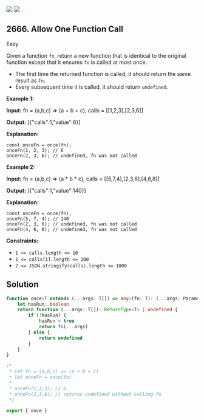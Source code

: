 [![](https://img.shields.io/github/stars/javadev/LeetCode-in-Kotlin?label=Stars&style=flat-square)](https://github.com/javadev/LeetCode-in-Kotlin)
[![](https://img.shields.io/github/forks/javadev/LeetCode-in-Kotlin?label=Fork%20me%20on%20GitHub%20&style=flat-square)](https://github.com/javadev/LeetCode-in-Kotlin/fork)

## 2666\. Allow One Function Call

Easy

Given a function `fn`, return a new function that is identical to the original function except that it ensures `fn` is called at most once.

*   The first time the returned function is called, it should return the same result as `fn`.
*   Every subsequent time it is called, it should return `undefined`.

**Example 1:**

**Input:** fn = (a,b,c) => (a + b + c), calls = \[\[1,2,3],[2,3,6]]

**Output:** [{"calls":1,"value":6}]

**Explanation:** 

    const onceFn = once(fn); 
    onceFn(1, 2, 3); // 6 
    onceFn(2, 3, 6); // undefined, fn was not called

**Example 2:**

**Input:** fn = (a,b,c) => (a \* b \* c), calls = \[\[5,7,4],[2,3,6],[4,6,8]]

**Output:** [{"calls":1,"value":140}]

**Explanation:** 

    const onceFn = once(fn); 
    onceFn(5, 7, 4); // 140 
    onceFn(2, 3, 6); // undefined, fn was not called 
    onceFn(4, 6, 8); // undefined, fn was not called

**Constraints:**

*   `1 <= calls.length <= 10`
*   `1 <= calls[i].length <= 100`
*   `2 <= JSON.stringify(calls).length <= 1000`

## Solution

```typescript
function once<T extends (...args: T[]) => any>(fn: T): (...args: Parameters<T>) => ReturnType<T> | undefined {
    let hasRun: boolean
    return function (...args: T[]): ReturnType<T> | undefined {
        if (!hasRun) {
            hasRun = true
            return fn(...args)
        } else {
            return undefined
        }
    }
}

/*
 * let fn = (a,b,c) => (a + b + c)
 * let onceFn = once(fn)
 *
 * onceFn(1,2,3); // 6
 * onceFn(2,3,6); // returns undefined without calling fn
 */

export { once }
```